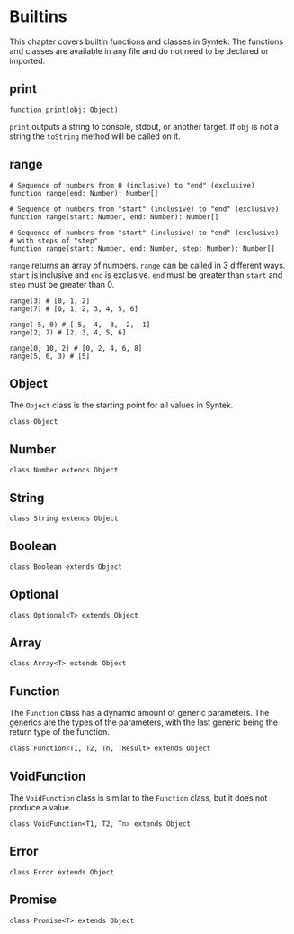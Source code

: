 # Builtins

This chapter covers builtin functions and classes in Syntek. The functions and classes are available in any file and do not need to be declared or imported.

## print

```syntek
function print(obj: Object)
```

`print` outputs a string to console, stdout, or another target. If `obj` is not a string the `toString` method will be called on it.

## range

```syntek
# Sequence of numbers from 0 (inclusive) to "end" (exclusive)
function range(end: Number): Number[]

# Sequence of numbers from "start" (inclusive) to "end" (exclusive)
function range(start: Number, end: Number): Number[]

# Sequence of numbers from "start" (inclusive) to "end" (exclusive)
# with steps of "step"
function range(start: Number, end: Number, step: Number): Number[]
```

`range` returns an array of numbers. `range` can be called in 3 different ways. `start` is inclusive and `end` is exclusive. `end` must be greater than `start` and `step` must be greater than 0.

```syntek
range(3) # [0, 1, 2]
range(7) # [0, 1, 2, 3, 4, 5, 6]

range(-5, 0) # [-5, -4, -3, -2, -1]
range(2, 7) # [2, 3, 4, 5, 6]

range(0, 10, 2) # [0, 2, 4, 6, 8]
range(5, 6, 3) # [5]
```

## Object

The `Object` class is the starting point for all values in Syntek.

```syntek
class Object
```

## Number

```syntek
class Number extends Object
```

## String

```syntek
class String extends Object
```

## Boolean

```syntek
class Boolean extends Object
```

## Optional

```syntek
class Optional<T> extends Object
```

## Array

```syntek
class Array<T> extends Object
```

## Function

The `Function` class has a dynamic amount of generic parameters. The generics are the types of the parameters, with the last generic being the return type of the function.

```syntek
class Function<T1, T2, Tn, TResult> extends Object
```

## VoidFunction

The `VoidFunction` class is similar to the `Function` class, but it does not produce a value.

```syntek
class VoidFunction<T1, T2, Tn> extends Object
```

## Error

```syntek
class Error extends Object
```

## Promise

```syntek
class Promise<T> extends Object
```
